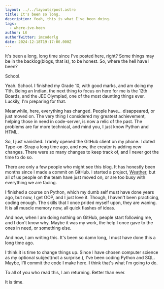 ```yaml
---
layout: ../../layouts/post.astro
title: It's been so long.
description: Yeah, this is what I've been doing.
tags:
  - where-ive-been
author: LG
authorTwitter: imcoderlg
date: 2024-12-18T19:17:00.000Z
---
```

It's been a long, long time since I've posted here, right? Some things may be in the backlog(blogs, that is), to be honest.
So, where the hell have I been?

School.

Yeah. School. I finished my Grade 10, with good marks, and am doing my 11th. Being an Indian, the next thing to focus on here for me is the 12th Boards, and the JEE Olympiad, one of the most daunting things ever. Luckily, I'm preparing for that.

Meanwhile, here, everything has changed. People have... disappeared, or just moved on. The very thing I considered my greatest achievement, helping those in need in code-server, is now a relic of the past. The problems are far more technical, and mind you, I just know Python and HTML.

So, I just vanished. I rarely opened the GitHub client on my phone. I doted Type-on-Strap a long time ago, and now, the creator is adding new changes. There were so many changes to keep track of, and I never got the time to do so.

There are only a few people who might see this blog. It has honestly been months since I made a commit on GitHub. I started a project, [Weather](https://github.com/Futura-Py/weather), but all of us people on the team have just moved on, or are too busy with everything we are facing.

I finished a course on Python, which my dumb self must have done years ago, but now, I get OOP, and I just love it. Though, I haven't been practicing, coding enough. The skills that I once prided myself upon, they are waning. It is all muscle memory now, all quick flashes of ideas.

And now, when I am doing nothing on GitHub, people start following me, and I don't know why. Maybe it was my work, the help I once gave to the ones in need, or something else.

And now, I am writing this. It's been so damn long, I must have done this a long time ago.

I think it is time to change things up. Since I have chosen computer science as my optional subject(not a surprise.), I've been coding Python and SQL. Maybe, I'll commit the code I make here. I think that's what I'm going to do.

To all of you who read this, I am returning. Better than ever.

It is time.
